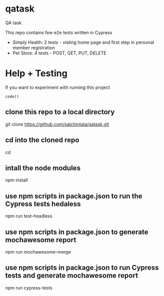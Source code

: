 # qatask
QA task

This repo contains few e2e tests written in Cypress
* Simply Health: 2 tests - visting home page and first step in personal member registration
* Pet Store: 4 tests - POST, GET, PUT, DELETE

#  Help + Testing #

If you want to experiment with running this project

`code()`
## clone this repo to a local directory
git clone https://github.com/satchintala/qatask.git

## cd into the cloned repo
cd <local cloned directory>
  
## intall the node modules
npm install

## use npm scripts in package.json to run the Cypress tests hedaless
npm run test-headless

## use npm scripts in package.json to generate mochawesome report
npm run mochawesome-merge
        
## use npm scripts in package.json to run Cypress tests and generate mochawesome report
npm run cypress-tests
